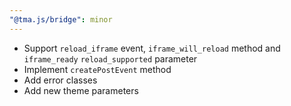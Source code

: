 ```yaml
---
"@tma.js/bridge": minor
---
```


- Support `reload_iframe` event, `iframe_will_reload` method and `iframe_ready` `reload_supported` parameter
- Implement `createPostEvent` method
- Add error classes
- Add new theme parameters
